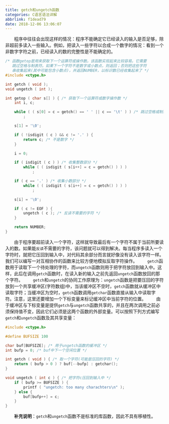 ```yaml
---
title: getch和ungetch函数
categories: C语言语法详解
abbrlink: f1dead79
date: 2018-12-06 13:06:07
---
```

&emsp;&emsp;程序中往往会出现这样的情况：程序不能确定它已经读入的输入是否足够，除非超前多读入一些输入。例如，把读入一些字符以合成一个数字的情况：看到一个非数字字符之前，已经读入的数的完整性是不能确定的。<!--more-->

``` cpp
/* 函数getop是用来获取下一个运算符或操作数。该函数实现起来比较容易。它需要
   跳过空格与制表符。如果下一个字符不是数字或小数点，则返回；否则把这些字符
   串收集起来(其中可能包含小数点)，并返回NUMBER，以标识数已经收集起来了 */
#include <ctype.h>

int getch ( void );
void ungetch ( int );

int getop ( char s[] ) { /* 获取下一个运算符或数字操作数 */
    int i, c;

    while ( ( s[0] = c = getch() == ' ' || c == '\t' ) ) /* 跳过空格或制表符 */
        ;

    s[1] = '\0';

    if ( !isdigit ( c ) && c != '.' ) {
        return c; /* 不是数字 */
    }

    i = 0;

    if ( isdigit ( c ) ) /* 收集整数部分 */
        while ( ( isdigit ( s[i++] = c = getch() ) ) )
            ;

    if ( c == '.' ) /* 收集小数部分 */
        while ( ( isdigit ( s[i++] = c = getch() ) ) )
            ;

    s[i] = '\0';

    if ( c != EOF ) {
        ungetch ( c ); /* 反读不需要的字符 */
    }

    return NUMBER;
}
```

&emsp;&emsp;由于程序要超前读入一个字符，这样就导致最后有一个字符不属于当前所要读入的数。如果能`反读`不需要的字符，该问题就可以得到解决。每当程序多读入一个字符时，就把它压回到输入中，对代码其余部分而言就好像没有读入该字符一样。我们可以编写一对互相协作的函数来比较方便地模拟反取字符操作。
&emsp;&emsp;`getch`函数用于读取下一个待处理的字符，而`ungetch`函数则用于把字符放回到输入中。这样，此后在调用`getch`函数时，在读入新的输入之前先返回`ungetch`函数放回的那个字符。
&emsp;&emsp;`getch`和`ungetch`的协同工作原理为：`ungetch`函数是把要压回的字符放到一个共享缓冲区(字符数组)中，当该缓冲区不空时，`getch`函数就从缓冲区中读取字符；当缓冲区为空时，`getch`函数调用`getchar`函数直接从输入中读取字符。注意，这里还要增加一个下标变量来标记缓冲区中当前字符的位置。
&emsp;&emsp;由于缓冲区与下标变量是提供`getch`与`ungetch`函数共享的，并且在两次调用之前必须保持值不变，因此它们必须是这两个函数的外部变量。可以按照下列方式编写`getch`和`ungetch`函数及其共享变量：

``` cpp
#include <ctype.h>

#define BUFSIZE 100

char buf[BUFSIZE]; /* 用于ungetch函数的缓冲区 */
int bufp = 0; /* buf中下一个空闲位置 */

int getch ( void ) { /* 取一个字符(可能是压回的字符) */
    return ( bufp > 0 ) ? buf[--bufp] : getchar();
}

void ungetch ( int c ) { /* 把字符c压回到输入中 */
    if ( bufp >= BUFSIZE ) {
        printf ( "ungetch: too many charachters\n" );
    } else {
        buf[bufp++] = c;
    }
}
```

&emsp;&emsp;**补充说明**：`getch`和`ungetch`函数不是标准的库函数，因此不具有移植性。